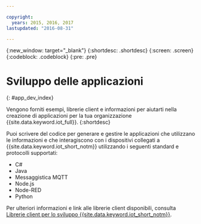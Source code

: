 ```yaml
---

copyright:
  years: 2015, 2016, 2017
lastupdated: "2016-08-31"

---
```


{:new_window: target="_blank"}
{:shortdesc: .shortdesc}
{:screen: .screen}
{:codeblock: .codeblock}
{:pre: .pre}

# Sviluppo delle applicazioni
{: #app_dev_index}

Vengono forniti esempi, librerie client e informazioni per aiutarti nella creazione di applicazioni per la tua organizzazione {{site.data.keyword.iot_full}}.
{:shortdesc}

Puoi scrivere del codice per generare e gestire le applicazioni che utilizzano le informazioni e che interagiscono con i dispositivi collegati a {{site.data.keyword.iot_short_notm}} utilizzando i seguenti standard e protocolli supportati:

- C#
- Java
- Messaggistica MQTT
- Node.js
- Node-RED
- Python

Per ulteriori informazioni e link alle librerie client disponibili, consulta [Librerie client per lo sviluppo {{site.data.keyword.iot_short_notm}}](../iot_platform_client_lib.html).
